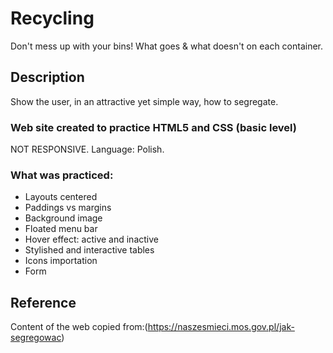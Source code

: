 # Recycling
Don't mess up with your bins! What goes &amp; what doesn't on each container. 

## Description
Show the user, in an attractive yet simple way, how to segregate.

### Web site created to practice HTML5 and CSS (basic level)
NOT RESPONSIVE.
Language: Polish.
### What was practiced:
* Layouts centered 
* Paddings vs margins
* Background image
* Floated menu bar
* Hover effect: active and inactive
* Stylished and interactive tables
* Icons importation
* Form

## Reference
Content of the web copied from:(https://naszesmieci.mos.gov.pl/jak-segregowac)
